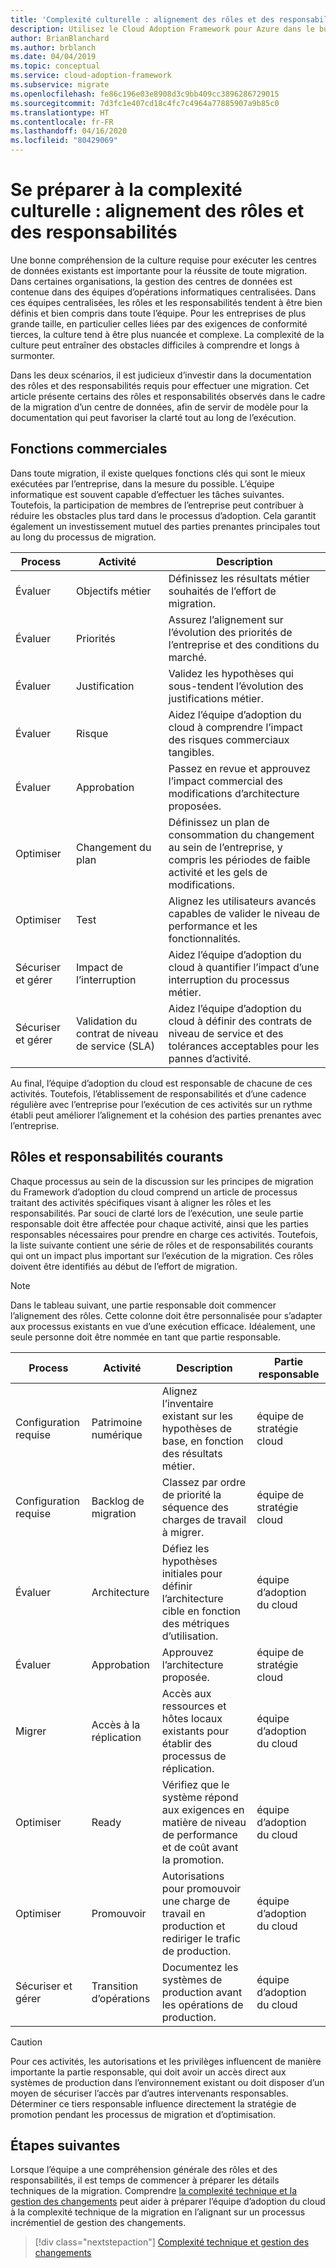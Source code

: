 ```yaml
---
title: 'Complexité culturelle : alignement des rôles et des responsabilités'
description: Utilisez le Cloud Adoption Framework pour Azure dans le but d’anticiper la complexité culturelle en alignant les rôles et les responsabilités et de favoriser la clarté durant le processus de migration.
author: BrianBlanchard
ms.author: brblanch
ms.date: 04/04/2019
ms.topic: conceptual
ms.service: cloud-adoption-framework
ms.subservice: migrate
ms.openlocfilehash: fe86c196e03e8908d3c9bb409cc3896286729015
ms.sourcegitcommit: 7d3fc1e407cd18c4fc7c4964a77885907a9b85c0
ms.translationtype: HT
ms.contentlocale: fr-FR
ms.lasthandoff: 04/16/2020
ms.locfileid: "80429069"
---
```

# <a name="prepare-for-cultural-complexity-aligning-roles-and-responsibilities"></a>Se préparer à la complexité culturelle : alignement des rôles et des responsabilités

Une bonne compréhension de la culture requise pour exécuter les centres de données existants est importante pour la réussite de toute migration. Dans certaines organisations, la gestion des centres de données est contenue dans des équipes d’opérations informatiques centralisées. Dans ces équipes centralisées, les rôles et les responsabilités tendent à être bien définis et bien compris dans toute l’équipe. Pour les entreprises de plus grande taille, en particulier celles liées par des exigences de conformité tierces, la culture tend à être plus nuancée et complexe. La complexité de la culture peut entraîner des obstacles difficiles à comprendre et longs à surmonter.

Dans les deux scénarios, il est judicieux d’investir dans la documentation des rôles et des responsabilités requis pour effectuer une migration. Cet article présente certains des rôles et responsabilités observés dans le cadre de la migration d’un centre de données, afin de servir de modèle pour la documentation qui peut favoriser la clarté tout au long de l’exécution.

## <a name="business-functions"></a>Fonctions commerciales

Dans toute migration, il existe quelques fonctions clés qui sont le mieux exécutées par l’entreprise, dans la mesure du possible. L’équipe informatique est souvent capable d’effectuer les tâches suivantes. Toutefois, la participation de membres de l’entreprise peut contribuer à réduire les obstacles plus tard dans le processus d’adoption. Cela garantit également un investissement mutuel des parties prenantes principales tout au long du processus de migration.

| Process | Activité | Description |
|---------|---------|---------|
| Évaluer | Objectifs métier | Définissez les résultats métier souhaités de l’effort de migration. |
| Évaluer | Priorités | Assurez l’alignement sur l’évolution des priorités de l’entreprise et des conditions du marché. |
| Évaluer | Justification | Validez les hypothèses qui sous-tendent l’évolution des justifications métier. |
| Évaluer | Risque | Aidez l’équipe d’adoption du cloud à comprendre l’impact des risques commerciaux tangibles. |
| Évaluer | Approbation | Passez en revue et approuvez l’impact commercial des modifications d’architecture proposées. |
| Optimiser | Changement du plan | Définissez un plan de consommation du changement au sein de l’entreprise, y compris les périodes de faible activité et les gels de modifications. |
| Optimiser | Test | Alignez les utilisateurs avancés capables de valider le niveau de performance et les fonctionnalités. |
| Sécuriser et gérer | Impact de l’interruption | Aidez l’équipe d’adoption du cloud à quantifier l’impact d’une interruption du processus métier. |
| Sécuriser et gérer | Validation du contrat de niveau de service (SLA) | Aidez l’équipe d’adoption du cloud à définir des contrats de niveau de service et des tolérances acceptables pour les pannes d’activité. |

Au final, l’équipe d’adoption du cloud est responsable de chacune de ces activités. Toutefois, l’établissement de responsabilités et d’une cadence régulière avec l’entreprise pour l’exécution de ces activités sur un rythme établi peut améliorer l’alignement et la cohésion des parties prenantes avec l’entreprise.

## <a name="common-roles-and-responsibilities"></a>Rôles et responsabilités courants

Chaque processus au sein de la discussion sur les principes de migration du Framework d’adoption du cloud comprend un article de processus traitant des activités spécifiques visant à aligner les rôles et les responsabilités. Par souci de clarté lors de l’exécution, une seule partie responsable doit être affectée pour chaque activité, ainsi que les parties responsables nécessaires pour prendre en charge ces activités. Toutefois, la liste suivante contient une série de rôles et de responsabilités courants qui ont un impact plus important sur l’exécution de la migration. Ces rôles doivent être identifiés au début de l’effort de migration.

> [!NOTE]
> Dans le tableau suivant, une partie responsable doit commencer l’alignement des rôles. Cette colonne doit être personnalisée pour s’adapter aux processus existants en vue d’une exécution efficace. Idéalement, une seule personne doit être nommée en tant que partie responsable.

| Process | Activité | Description | Partie responsable |
|---------|---------|---------|---------|
| Configuration requise | Patrimoine numérique | Alignez l’inventaire existant sur les hypothèses de base, en fonction des résultats métier. | équipe de stratégie cloud |
| Configuration requise | Backlog de migration | Classez par ordre de priorité la séquence des charges de travail à migrer. | équipe de stratégie cloud |
| Évaluer | Architecture | Défiez les hypothèses initiales pour définir l’architecture cible en fonction des métriques d’utilisation. | équipe d’adoption du cloud |
| Évaluer | Approbation | Approuvez l’architecture proposée. | équipe de stratégie cloud |
| Migrer | Accès à la réplication | Accès aux ressources et hôtes locaux existants pour établir des processus de réplication. | équipe d’adoption du cloud |
| Optimiser | Ready | Vérifiez que le système répond aux exigences en matière de niveau de performance et de coût avant la promotion. | équipe d’adoption du cloud |
| Optimiser | Promouvoir | Autorisations pour promouvoir une charge de travail en production et rediriger le trafic de production. | équipe d’adoption du cloud |
| Sécuriser et gérer | Transition d’opérations | Documentez les systèmes de production avant les opérations de production. | équipe d’adoption du cloud |

> [!CAUTION]
> Pour ces activités, les autorisations et les privilèges influencent de manière importante la partie responsable, qui doit avoir un accès direct aux systèmes de production dans l’environnement existant ou doit disposer d’un moyen de sécuriser l’accès par d’autres intervenants responsables. Déterminer ce tiers responsable influence directement la stratégie de promotion pendant les processus de migration et d’optimisation.

## <a name="next-steps"></a>Étapes suivantes

Lorsque l’équipe a une compréhension générale des rôles et des responsabilités, il est temps de commencer à préparer les détails techniques de la migration. Comprendre [la complexité technique et la gestion des changements](./technical-complexity.md) peut aider à préparer l’équipe d’adoption du cloud à la complexité technique de la migration en l’alignant sur un processus incrémentiel de gestion des changements.

> [!div class="nextstepaction"]
> [Complexité technique et gestion des changements](./technical-complexity.md)

